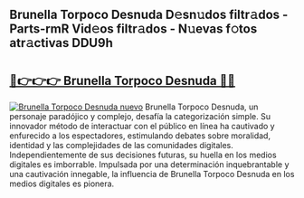 ## Brunella Torpoco Desnuda D𝚎sn𝚞dos filtr𝚊dos - Parts-rmR Vid𝚎os filtr𝚊dos - N𝚞evas f𝚘tos atr𝚊ctivas DDU9h

# <h2><a href="http://mb0jyf5.tromn.icu/?c=Brunella+Torpoco+Desnuda">🔗👉👉👉 Brunella Torpoco Desnuda 🔗🔗</a></h2>

[![Brunella Torpoco Desnuda nuevo](https://i.imgur.com/pEAQMta.gif)](http://mb0jyf5.tromn.icu/?c=Brunella+Torpoco+Desnuda)
Brunella Torpoco Desnuda, un personaje paradójico y complejo, desafía la categorización simple. Su innovador método de interactuar con el público en línea ha cautivado y enfurecido a los espectadores, estimulando debates sobre moralidad, identidad y las complejidades de las comunidades digitales. Independientemente de sus decisiones futuras, su huella en los medios digitales es imborrable. Impulsada por una determinación inquebrantable y una cautivación innegable, la influencia de Brunella Torpoco Desnuda en los medios digitales es pionera.
